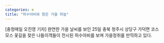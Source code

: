 ```yaml
---
categories: e
title: "허수아비와 맑은 가을 하늘"
---
```

[충청매일 오진영 기자] 완연한 가을 날씨를 보인 25일 충북 청주시 상당구 가덕면 코스모스 꽃길을 찾은 나들이객들이 전시된 허수아비를 보며 가을정취를 만끽하고 있다.